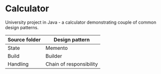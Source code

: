 # Calculator
University project in Java - a calculator demonstrating couple of common design patterns.

| Source folder  | Design pattern          |
| -------------- | ----------------------- |
| State          | Memento                 |
| Build          | Builder                 |
| Handling       | Chain of responsibility |
